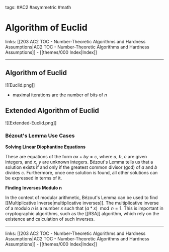 tags: #AC2 #asymmetric #math 

# Algorithm of Euclid

links: [[203 AC2 TOC - Number-Theoretic Algorithms and Hardness Assumptions|AC2 TOC - Number-Theoretic Algorithms and Hardness Assumptions]] - [[themes/000 Index|Index]]

---

## Algorithm of Euclid

![[Euclid.png]]

- maximal iterations are the number of bits of $n$

## Extended Algorithm of Euclid

![[Extended-Euclid.png]]

### Bézout's Lemma Use Cases

**Solving Linear Diophantine Equations**

These are equations of the form $ax + by = c$, where $a$, $b$, $c$ are given integers, and $x$, $y$ are unknown integers. Bézout's Lemma tells us that a solution exists if and only if the greatest common divisor (gcd) of $a$ and $b$ divides $c$. Furthermore, once one solution is found, all other solutions can be expressed in terms of it.

**Finding Inverses Modulo n**

In the context of modular arithmetic, Bézout's Lemma can be used to find [[Multiplicative Inverse|multiplicative inverses]]. The multiplicative inverse of a modulo $n$ is a number $x$ such that $(a*x) \mod n = 1$. This is important in cryptographic algorithms, such as the [[RSA]] algorithm, which rely on the existence and calculation of such inverses.

---
links: [[203 AC2 TOC - Number-Theoretic Algorithms and Hardness Assumptions|AC2 TOC - Number-Theoretic Algorithms and Hardness Assumptions]] - [[themes/000 Index|Index]]